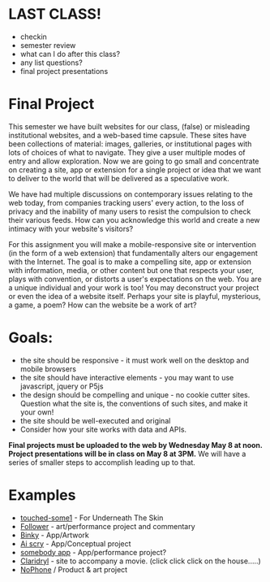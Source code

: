# LAST CLASS!

- checkin
- semester review
- what can I do after this class?
- any list questions?
- final project presentations

# Final Project

This semester we have built websites for our class, (false) or misleading institutional websites, and a web-based time capsule. These sites have been collections of material: images, galleries, or institutional pages with lots of choices of what to navigate. They give a user multiple modes of entry and allow exploration. Now we are going to go small and concentrate on creating a site, app or extension for a single project or idea that we want to deliver to the world that will be delivered as a speculative work.

We have had multiple discussions on contemporary issues relating to the web today, from companies tracking users' every action, to the loss of privacy and the inability of many users to resist the compulsion to check their various feeds. How can you acknowledge this world and create a new intimacy with your website's visitors?

For this assignment you will make a mobile-responsive site or intervention (in the form of a web extension) that fundamentally alters our engagement with the Internet. The goal is to make a compelling site, app or extension with information, media, or other content but one that respects your user, plays with convention, or distorts a user's expectations on the web. You are a unique individual and your work is too! You may deconstruct your project or even the idea of a website itself. Perhaps your site is playful, mysterious, a game, a poem? How can the website be a work of art?

# Goals:
* the site should be responsive - it must work well on the desktop and mobile browsers
* the site should have interactive elements - you may want to use javascript, jquery or P5js
* the design should be compelling and unique - no cookie cutter sites. Question what the site is, the conventions of such sites, and make it your own!
* the site should be well-executed and original
* Consider how your site works with data and APIs.

**Final projects must be uploaded to the web by Wednesday May 8 at noon. Project presentations will be in class on May 8 at 3PM.** We will have a series of smaller steps to accomplish leading up to that.

# Examples

* [touched-some1](http://touched-some1.com) - For Underneath The Skin
* [Follower](http://follower.today) - art/performance project and commentary
* [Binky](http://binky.app) - App/Artwork
* [Ai scry](http://u1f52e.net) - App/Conceptual project
* [somebody app](http://somebodyapp.com) - App/performance project?
* [Claridryl](http://www.adultswim.com/promotions/claridryl/) - site to accompany a movie. (click click click on the house.....)
* [NoPhone](http://thenophone.com) / Product & art project
